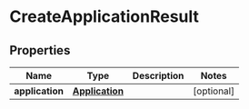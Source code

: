 

# CreateApplicationResult


## Properties

| Name | Type | Description | Notes |
|------------ | ------------- | ------------- | -------------|
|**application** | [**Application**](Application.md) |  |  [optional] |



